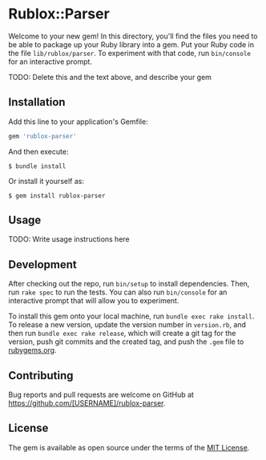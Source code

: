 # Rublox::Parser

Welcome to your new gem! In this directory, you'll find the files you need to be able to package up your Ruby library into a gem. Put your Ruby code in the file `lib/rublox/parser`. To experiment with that code, run `bin/console` for an interactive prompt.

TODO: Delete this and the text above, and describe your gem

## Installation

Add this line to your application's Gemfile:

```ruby
gem 'rublox-parser'
```

And then execute:

    $ bundle install

Or install it yourself as:

    $ gem install rublox-parser

## Usage

TODO: Write usage instructions here

## Development

After checking out the repo, run `bin/setup` to install dependencies. Then, run `rake spec` to run the tests. You can also run `bin/console` for an interactive prompt that will allow you to experiment.

To install this gem onto your local machine, run `bundle exec rake install`. To release a new version, update the version number in `version.rb`, and then run `bundle exec rake release`, which will create a git tag for the version, push git commits and the created tag, and push the `.gem` file to [rubygems.org](https://rubygems.org).

## Contributing

Bug reports and pull requests are welcome on GitHub at https://github.com/[USERNAME]/rublox-parser.

## License

The gem is available as open source under the terms of the [MIT License](https://opensource.org/licenses/MIT).
